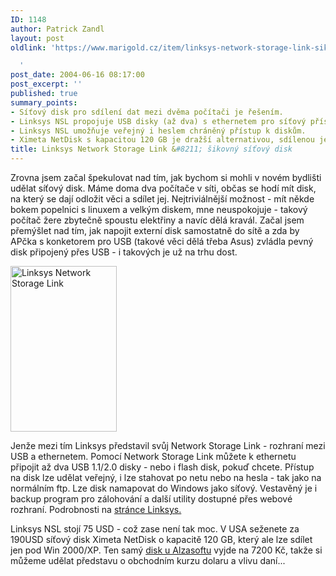 ```yaml
---
ID: 1148
author: Patrick Zandl
layout: post
oldlink: 'https://www.marigold.cz/item/linksys-network-storage-link-sikovny-sitovy-disk

  '
post_date: 2004-06-16 08:17:00
post_excerpt: ''
published: true
summary_points:
- Síťový disk pro sdílení dat mezi dvěma počítači je řešením.
- Linksys NSL propojuje USB disky (až dva) s ethernetem pro síťový přístup.
- Linksys NSL umožňuje veřejný i heslem chráněný přístup k diskům.
- Ximeta NetDisk s kapacitou 120 GB je dražší alternativou, sdílenou jen pod Windows.
title: Linksys Network Storage Link &#8211; šikovný síťový disk
---
```


<p>
Zrovna jsem začal špekulovat nad tím, jak bychom si mohli v novém bydlišti udělat síťový disk. Máme doma dva počítače v síti, občas se hodí mít disk, na který se dají odložit věci a sdílet jej. Nejtriviálnější možnost - mít někde bokem popelnici s linuxem a velkým diskem, mne neuspokojuje - takový počítač žere zbytečně spoustu elektřiny a navíc dělá kravál. Začal jsem přemýšlet nad tím, jak napojit externí disk samostatně do sítě a zda by APčka s konketorem pro USB (takové věci dělá třeba Asus) zvládla pevný disk připojený přes USB - i takových je už na trhu dost. </p>

<div class="leftbox"><img src="/wp-content/uploads/20040616-linksys-nslu2.gif" alt="Linksys Network Storage Link" width="170" height="265" /></div>
<p>
Jenže mezi tím Linksys představil svůj Network Storage Link - rozhraní mezi USB a ethernetem. Pomocí Network Storage Link můžete k ethernetu připojit až dva USB 1.1/2.0 disky - nebo i flash disk, pokuď chcete. Přístup na disk lze udělat veřejný, i lze stahovat po netu nebo na hesla - tak jako na normálním ftp. Lze disk  namapovat do Windows jako síťový. Vestavěný je i backup program pro zálohování a další utility dostupné přes webové rozhraní. Podrobnosti na <a href="http://www.linksys.com/products/product.asp?prid=640&#038;scid=43">stránce Linksys.</a></p>

<p>
Linksys NSL stojí 75 USD - což zase není tak moc. V USA seženete za 190USD síťový disk Ximeta NetDisk o kapacitě 120 GB, který ale lze sdílet jen pod Win 2000/XP. Ten samý <a href="http://www.alzasoft.cz/Default.asp?CatID=18843102&#038;TYPTREE=1">disk u Alzasoftu</a> vyjde na 7200 Kč, takže si můžeme udělat představu o obchodním kurzu dolaru a vlivu daní...</p>